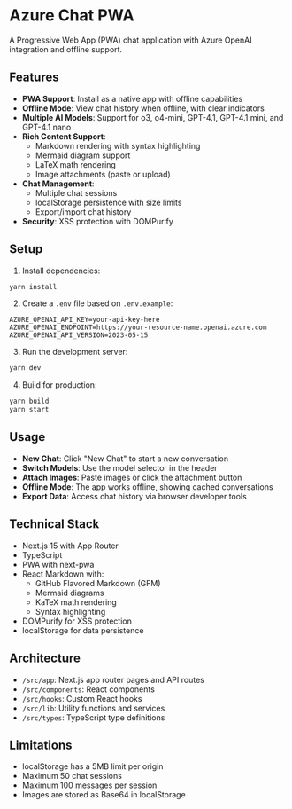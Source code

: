 # Azure Chat PWA

A Progressive Web App (PWA) chat application with Azure OpenAI integration and offline support.

## Features

- **PWA Support**: Install as a native app with offline capabilities
- **Offline Mode**: View chat history when offline, with clear indicators
- **Multiple AI Models**: Support for o3, o4-mini, GPT-4.1, GPT-4.1 mini, and GPT-4.1 nano
- **Rich Content Support**:
  - Markdown rendering with syntax highlighting
  - Mermaid diagram support
  - LaTeX math rendering
  - Image attachments (paste or upload)
- **Chat Management**:
  - Multiple chat sessions
  - localStorage persistence with size limits
  - Export/import chat history
- **Security**: XSS protection with DOMPurify

## Setup

1. Install dependencies:
```bash
yarn install
```

2. Create a `.env` file based on `.env.example`:
```env
AZURE_OPENAI_API_KEY=your-api-key-here
AZURE_OPENAI_ENDPOINT=https://your-resource-name.openai.azure.com
AZURE_OPENAI_API_VERSION=2023-05-15
```

3. Run the development server:
```bash
yarn dev
```

4. Build for production:
```bash
yarn build
yarn start
```

## Usage

- **New Chat**: Click "New Chat" to start a new conversation
- **Switch Models**: Use the model selector in the header
- **Attach Images**: Paste images or click the attachment button
- **Offline Mode**: The app works offline, showing cached conversations
- **Export Data**: Access chat history via browser developer tools

## Technical Stack

- Next.js 15 with App Router
- TypeScript
- PWA with next-pwa
- React Markdown with:
  - GitHub Flavored Markdown (GFM)
  - Mermaid diagrams
  - KaTeX math rendering
  - Syntax highlighting
- DOMPurify for XSS protection
- localStorage for data persistence

## Architecture

- `/src/app`: Next.js app router pages and API routes
- `/src/components`: React components
- `/src/hooks`: Custom React hooks
- `/src/lib`: Utility functions and services
- `/src/types`: TypeScript type definitions

## Limitations

- localStorage has a 5MB limit per origin
- Maximum 50 chat sessions
- Maximum 100 messages per session
- Images are stored as Base64 in localStorage